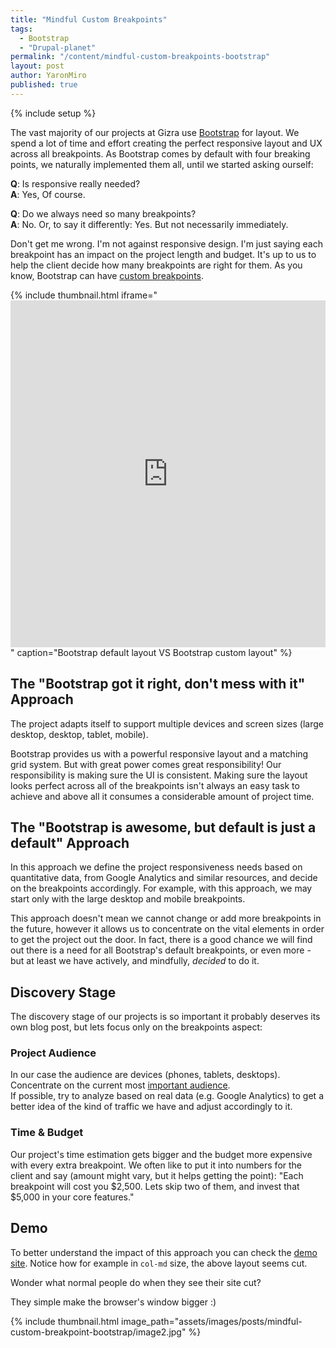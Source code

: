 ```yaml
---
title: "Mindful Custom Breakpoints"
tags:
  - Bootstrap
  - "Drupal-planet"
permalink: "/content/mindful-custom-breakpoints-bootstrap"
layout: post
author: YaronMiro
published: true
---
```


{% include setup %}

The vast majority of our projects at Gizra use [Bootstrap](http://getbootstrap.com/) for layout. We spend a lot of time and effort creating the perfect responsive layout and UX across all breakpoints. As Bootstrap comes by default with four breaking points, we naturally implemented them all, until we started asking ourself:

__Q__: Is responsive really needed?  
__A__: Yes, Of course.

__Q__: Do we always need so many breakpoints?  
__A__: No. Or, to say it differently: Yes. But not necessarily immediately.

Don't get me wrong. I'm not against responsive design. I'm just saying each breakpoint has an impact on the project length and budget. It's up to us to help the client decide how many breakpoints are right for them. As you know, Bootstrap can have [custom breakpoints](http://mindful-custom-breakpoint-bootstrap.gizra.com/).

{% include thumbnail.html  iframe="<iframe src='http://gfycat.com/ifr/DistortedBarrenGroundbeetle' frameborder='0' scrolling='no' width='100%' height='555' style='-webkit-backface-visibility: hidden;-webkit-transform: scale(1);' ></iframe>" caption="Bootstrap default layout VS Bootstrap custom layout" %}

<!-- more -->

## The "Bootstrap got it right, don't mess with it" Approach

The project adapts itself to support multiple devices and screen sizes (large desktop, desktop, tablet, mobile).

Bootstrap provides us with a powerful responsive layout and a matching grid system. But with great power comes great responsibility! Our responsibility is making sure the UI is consistent. Making sure the layout looks perfect across all of the breakpoints isn't always an easy task to achieve and above all it consumes a considerable amount of project time.

## The "Bootstrap is awesome, but default is just a default" Approach

In this approach we define the project responsiveness needs based on quantitative data, from Google Analytics and similar resources, and decide on the breakpoints accordingly. For example, with this approach, we may start only with the large desktop and mobile breakpoints.

This approach doesn't mean we cannot change or add more breakpoints in the future, however it allows us to concentrate on the vital elements in order to get the project out the door. In fact, there is a good chance we will find out there is a need for all Bootstrap's default breakpoints, or even more - but at least we have actively, and mindfully, _decided_ to do it.

## Discovery Stage

The discovery stage of our projects is so important it probably deserves its own blog post, but lets focus only on the breakpoints aspect:

### Project Audience

In our case the audience are devices (phones, tablets, desktops). Concentrate on the current most [important audience](https://en.wikipedia.org/wiki/Pareto_principle).  
If possible, try to analyze based on real data (e.g. Google Analytics) to get a better idea of the kind of traffic we have and adjust accordingly to it.

### Time & Budget

Our project's time estimation gets bigger and the budget more expensive with every extra breakpoint. We often like to put it into numbers for the client and say (amount might vary, but it helps getting the point): "Each breakpoint will cost you $2,500. Lets skip two of them, and invest that $5,000 in your core features."

## Demo

To better understand the impact of this approach you can check the [demo site](http://mindful-custom-breakpoint-bootstrap.gizra.com/). Notice how for example in `col-md` size, the above layout seems cut.  

Wonder what normal people do when they see their site cut?  

They simple make the browser's window bigger :)

{% include thumbnail.html  image_path="assets/images/posts/mindful-custom-breakpoint-bootstrap/image2.jpg" %}
